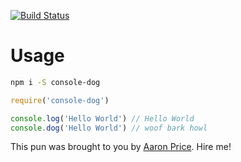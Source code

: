 [![Build Status](https://travis-ci.org/aaron-price/console-dog.svg?branch=master)](https://travis-ci.org/aaron-price/console-dog)

# Usage
```bash
npm i -S console-dog
```

```javascript
require('console-dog')

console.log('Hello World') // Hello World
console.dog('Hello World') // woof bark howl
```

This pun was brought to you by [Aaron Price](https://aaroncoding.com/). Hire me!